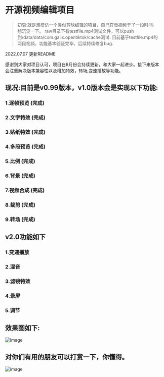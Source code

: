 # 开源视频编辑项目

>初衷:就是想模仿一个类似剪映编辑的项目，自己在音视频干了一段时间，想沉淀一下。
raw目录下有testfile.mp4测试文件，可以push到/data/data/com.galix.opentiktok/cache测试.
目前基于testfile.mp4的两段视频，功能基本验证完毕，后续持续修复bug.

2022.07.07 更新README 

感谢到大家对项目认可，项目在8月份会持续更新，和大家一起进步。接下来版本会注重解决版本兼容性以及增加特效，转场,变速播放等功能。

## 现况:目前是v0.99版本，v1.0版本会是实现以下功能:

### 1.逐帧预览 (完成)

### 2.文字特效 (完成)

### 3.贴纸特效 (完成)

### 4.多段预览 (完成)

### 5.比例    (完成)

### 6.背景    (完成)

### 7.视频合成 (完成)

### 8.裁剪    (完成)

### 9.转场    (完成)

## v2.0功能如下

### 1.变速播放

### 2.混音

### 3.滤镜特效

### 4.录屏

### 5.调节

## 效果图如下:

![image](https://github.com/galis/OpenTikTok/blob/master/demo.gif)

## 对你们有用的朋友可以打赏一下，你懂得。

![image](https://github.com/galis/OpenTikTok/blob/master/shoukuan.png)

